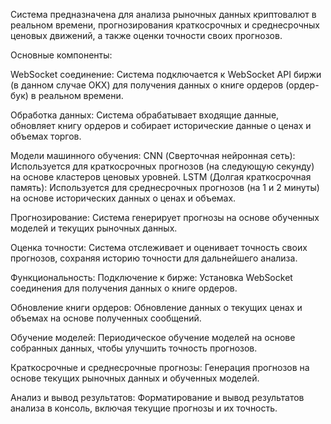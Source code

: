 Система предназначена для анализа рыночных данных криптовалют в реальном времени, прогнозирования краткосрочных и среднесрочных ценовых движений, а также оценки точности своих прогнозов.

Основные компоненты:

WebSocket соединение: 
Система подключается к WebSocket API биржи (в данном случае OKX) для получения данных о книге ордеров (ордер-бук) в реальном времени.

Обработка данных: 
Система обрабатывает входящие данные, обновляет книгу ордеров и собирает исторические данные о ценах и объемах торгов.

Модели машинного обучения:
CNN (Сверточная нейронная сеть): Используется для краткосрочных прогнозов (на следующую секунду) на основе кластеров ценовых уровней.
LSTM (Долгая краткосрочная память): Используется для среднесрочных прогнозов (на 1 и 2 минуты) на основе исторических данных о ценах и объемах.

Прогнозирование: 
Система генерирует прогнозы на основе обученных моделей и текущих рыночных данных.

Оценка точности: 
Система отслеживает и оценивает точность своих прогнозов, сохраняя историю точности для дальнейшего анализа.

Функциональность:
Подключение к бирже: Установка WebSocket соединения для получения данных о книге ордеров.

Обновление книги ордеров: Обновление данных о текущих ценах и объемах на основе полученных сообщений.

Обучение моделей: Периодическое обучение моделей на основе собранных данных, чтобы улучшить точность прогнозов.

Краткосрочные и среднесрочные прогнозы: Генерация прогнозов на основе текущих рыночных данных и обученных моделей.

Анализ и вывод результатов: Форматирование и вывод результатов анализа в консоль, включая текущие прогнозы и их точность.
